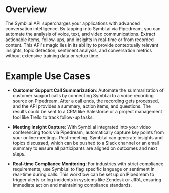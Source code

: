 # Overview

The Symbl.ai API supercharges your applications with advanced conversation intelligence. By tapping into Symbl.ai via Pipedream, you can automate the analysis of voice, text, and video communications. Extract actionable items, follow-ups, and insights in real-time or from recorded content. This API's magic lies in its ability to provide contextually relevant insights, topic detection, sentiment analysis, and conversation metrics without extensive training data or setup time.

# Example Use Cases

- **Customer Support Call Summarization**: Automate the summarization of customer support calls by connecting Symbl.ai to a voice recording source on Pipedream. After a call ends, the recording gets processed, and the API provides a summary, action items, and questions. The results could be sent to a CRM like Salesforce or a project management tool like Trello to track follow-up tasks.

- **Meeting Insight Capture**: With Symbl.ai integrated into your video conferencing tools via Pipedream, automatically capture key points from your online meetings. Post-meeting, Symbl.ai can generate insights and topics discussed, which can be pushed to a Slack channel or an email summary to ensure all participants are aligned on outcomes and next steps.

- **Real-time Compliance Monitoring**: For industries with strict compliance requirements, use Symbl.ai to flag specific language or sentiment in real-time during calls. This workflow can be set up on Pipedream to trigger alerts or log incidents in systems like Zendesk or JIRA, ensuring immediate action and maintaining compliance standards.
